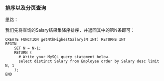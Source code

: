 ###  排序以及分页查询

思路：

我们先将查询的Salary结果集降序排序，并返回其中的第N条即可：

```mysql
CREATE FUNCTION getNthHighestSalary(N INT) RETURNS INT
BEGIN
    SET N = N-1;
    RETURN (
      # Write your MySQL query statement below.
      select distinct Salary from Employee order by Salary desc limit N, 1
    );
END
```

